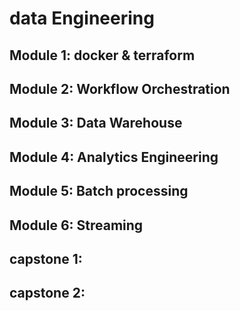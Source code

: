 # data Engineering

## Module 1: docker & terraform

## Module 2: Workflow Orchestration

## Module 3: Data Warehouse

## Module 4: Analytics Engineering

## Module 5: Batch processing

## Module 6: Streaming

## capstone 1:

## capstone 2: